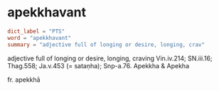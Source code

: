 # apekkhavant

``` toml
dict_label = "PTS"
word = "apekkhavant"
summary = "adjective full of longing or desire, longing, crav"
```

adjective full of longing or desire, longing, craving Vin.iv.214; SN.iii.16; Thag.558; Ja.v.453 (= sataṇha); Snp\-a.76. Apekkha & Apekha

fr. apekkhā

